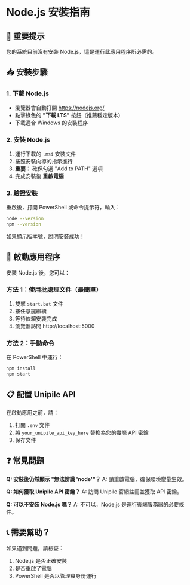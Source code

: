 # Node.js 安裝指南

## 🚨 **重要提示**
您的系統目前沒有安裝 Node.js，這是運行此應用程序所必需的。

## 📥 **安裝步驟**

### 1. 下載 Node.js
- 瀏覽器會自動打開 https://nodejs.org/
- 點擊綠色的 **"下載 LTS"** 按鈕（推薦穩定版本）
- 下載適合 Windows 的安裝程序

### 2. 安裝 Node.js
1. 運行下載的 `.msi` 安裝文件
2. 按照安裝向導的指示進行
3. **重要：** 確保勾選 "Add to PATH" 選項
4. 完成安裝後 **重啟電腦**

### 3. 驗證安裝
重啟後，打開 PowerShell 或命令提示符，輸入：
```bash
node --version
npm --version
```

如果顯示版本號，說明安裝成功！

## 🚀 **啟動應用程序**

安裝 Node.js 後，您可以：

### 方法 1：使用批處理文件（最簡單）
1. 雙擊 `start.bat` 文件
2. 按任意鍵繼續
3. 等待依賴安裝完成
4. 瀏覽器訪問 http://localhost:5000

### 方法 2：手動命令
在 PowerShell 中運行：
```bash
npm install
npm start
```

## 📋 **配置 Unipile API**

在啟動應用之前，請：
1. 打開 `.env` 文件
2. 將 `your_unipile_api_key_here` 替換為您的實際 API 密鑰
3. 保存文件

## ❓ **常見問題**

**Q: 安裝後仍然顯示 "無法辨識 'node'"？**
A: 請重啟電腦，確保環境變量生效。

**Q: 如何獲取 Unipile API 密鑰？**
A: 訪問 Unipile 官網註冊並獲取 API 密鑰。

**Q: 可以不安裝 Node.js 嗎？**
A: 不可以，Node.js 是運行後端服務器的必要條件。

## 📞 **需要幫助？**
如果遇到問題，請檢查：
1. Node.js 是否正確安裝
2. 是否重啟了電腦
3. PowerShell 是否以管理員身份運行